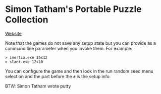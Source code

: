 # Simon Tatham's Portable Puzzle Collection

[Website](https://www.chiark.greenend.org.uk/~sgtatham/puzzles/)

Note that the games do not save any setup state but you can
provide as a command line parameter when you invoke them.
For example:

    > inertia.exe 15x12
    > slant.exe 12x10

You can configure the game and then look in the run random seed
menu selection and the part before the `#` is the setup info.

BTW: Simon Tatham wrote putty

